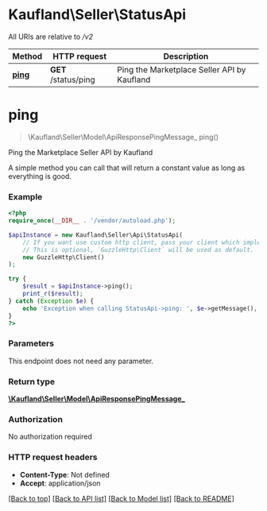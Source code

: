 # Kaufland\Seller\StatusApi

All URIs are relative to */v2*

Method | HTTP request | Description
------------- | ------------- | -------------
[**ping**](StatusApi.md#ping) | **GET** /status/ping | Ping the Marketplace Seller API by Kaufland

# **ping**
> \Kaufland\Seller\Model\ApiResponsePingMessage_ ping()

Ping the Marketplace Seller API by Kaufland

A simple method you can call that will return a constant value as long as everything is good.

### Example
```php
<?php
require_once(__DIR__ . '/vendor/autoload.php');

$apiInstance = new Kaufland\Seller\Api\StatusApi(
    // If you want use custom http client, pass your client which implements `GuzzleHttp\ClientInterface`.
    // This is optional, `GuzzleHttp\Client` will be used as default.
    new GuzzleHttp\Client()
);

try {
    $result = $apiInstance->ping();
    print_r($result);
} catch (Exception $e) {
    echo 'Exception when calling StatusApi->ping: ', $e->getMessage(), PHP_EOL;
}
?>
```

### Parameters
This endpoint does not need any parameter.

### Return type

[**\Kaufland\Seller\Model\ApiResponsePingMessage_**](../Model/ApiResponsePingMessage_.md)

### Authorization

No authorization required

### HTTP request headers

 - **Content-Type**: Not defined
 - **Accept**: application/json

[[Back to top]](#) [[Back to API list]](../../README.md#documentation-for-api-endpoints) [[Back to Model list]](../../README.md#documentation-for-models) [[Back to README]](../../README.md)

